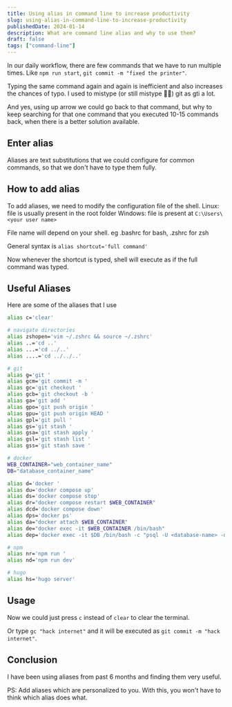 ```yaml
---
title: Using alias in command line to increase productivity
slug: using-alias-in-command-line-to-increase-productivity
publishedDate: 2024-01-14
description: What are command line alias and why to use them?
draft: false
tags: ["command-line"]
---
```


In our daily workflow, there are few commands that we have to run multiple times. Like `npm run start`, `git commit -m "fixed the printer"`.

Typing the same command again and again is inefficient and also increases the chances of typo. I used to mistype (or still mistype 🤷‍♂️) git as gti a lot.


And yes, using up arrow we could go back to that command, but why to keep searching for that one command that you executed 10-15 commands back, when there is a better solution available.

## Enter alias

Aliases are text substitutions that we could configure for common commands, so that we don't have to type them fully.

## How to add alias

To add aliases, we need to modify the configuration file of the shell.
Linux: file is usually present in the root folder
Windows: file is present at `C:\Users\<your user name>`

File name will depend on your shell. eg .bashrc for bash, .zshrc for zsh

General syntax is `alias shortcut='full command'`

Now whenever the shortcut is typed, shell will execute as if the full command was typed.

## Useful Aliases

Here are some of the aliases that I use

```bash
alias c='clear'

# navigate directories
alias zshopen='vim ~/.zshrc && source ~/.zshrc'
alias ..='cd ..'
alias ...='cd ../..'
alias ....='cd ../../..'

# git
alias g='git '
alias gcm='git commit -m '
alias gc='git checkout '
alias gcb='git checkout -b '
alias ga='git add '
alias gpo='git push origin '
alias gpu='git push origin HEAD '
alias gpl='git pull '
alias gs='git stash '
alias gsa='git stash apply '
alias gsl='git stash list '
alias gss='git stash save '

# docker
WEB_CONTAINER="web_container_name"
DB="database_container_name"

alias d='docker '
alias du='docker compose up'
alias ds='docker compose stop'
alias dr="docker compose restart $WEB_CONTAINER"
alias dcd='docker compose down'
alias dps='docker ps'
alias da="docker attach $WEB_CONTAINER"
alias de="docker exec -it $WEB_CONTAINER /bin/bash"
alias dep='docker exec -it $DB /bin/bash -c "psql -U <database-name> -d <database-password> -x"'

# npm
alias nr='npm run '
alias nd='npm run dev'

# hugo
alias hs='hugo server'
```
## Usage

Now we could just press `c` instead of `clear` to clear the terminal.

Or type `gc "hack internet"` and it will be executed as `git commit -m "hack internet"`.

## Conclusion

I have been using aliases from past 6 months and finding them very useful.

PS: Add aliases which are personalized to you. With this, you won't have to think which alias does what.
